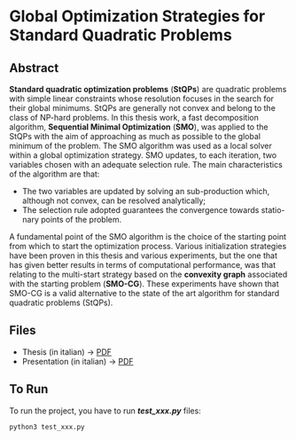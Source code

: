 # Global Optimization Strategies for Standard Quadratic Problems
## Abstract
**Standard quadratic optimization problems** (**StQPs**) are quadratic problems with simple linear constraints whose resolution focuses in the search for their global minimums. StQPs are generally not convex and belong to the class of NP-hard problems. In this thesis work, a fast decomposition algorithm, **Sequential Minimal Optimization** (**SMO**), was applied to the StQPs with the aim of approaching as much as possible to the global minimum of the problem. The SMO algorithm was used as a local solver within a global optimization strategy. SMO updates, to each iteration, two variables chosen with an adequate selection rule. The main characteristics of the algorithm are that:
* The two variables are updated by solving an sub-production which, although not convex, can be resolved analytically;
* The selection rule adopted guarantees the convergence towards statio- nary points of the problem.

A fundamental point of the SMO algorithm is the choice of the starting point from which to start the optimization process. Various initialization strategies have been proven in this thesis and various experiments, but the one that has given better results in terms of computational performance, was that relating to the multi-start strategy based on the **convexity graph** associated with the starting problem (**SMO-CG**). These experiments have shown that SMO-CG is a valid alternative to the state of the art algorithm for standard quadratic problems (StQPs).

## Files
- Thesis (in italian) → [PDF](thesis_pdf/thesis.pdf)
- Presentation (in italian) → [PDF](thesis_pdf/presentation.pdf)

## To Run
To run the project, you have to run ***test_xxx.py*** files:
```shell
python3 test_xxx.py
```